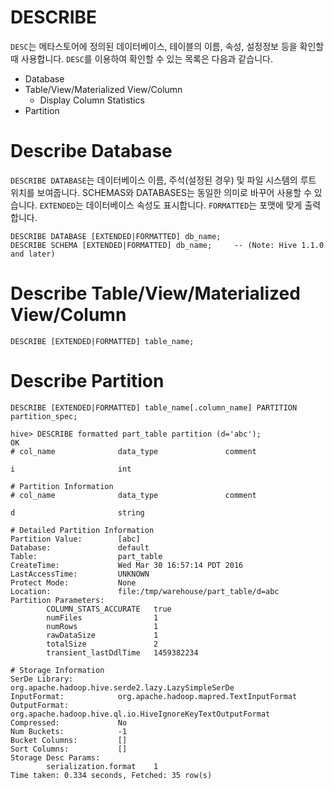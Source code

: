 # DESCRIBE

`DESC`는 메타스토어에 정의된 데이터베이스, 테이블의 이름, 속성, 설정정보 등을 확인할 때 사용합니다. `DESC`를 이용하여 확인할 수 있는 목록은 다음과 같습니다.

 - Database
 - Table/View/Materialized View/Column
    - Display Column Statistics
 - Partition

# Describe Database
`DESCRIBE DATABASE`는 데이터베이스 이름, 주석(설정된 경우) 및 파일 시스템의 루트 위치를 보여줍니다. SCHEMAS와 DATABASES는 동일한 의미로 바꾸어 사용할 수 있습니다. `EXTENDED`는 데이터베이스 속성도 표시합니다. `FORMATTED`는 포맷에 맞게 출력합니다.
```
DESCRIBE DATABASE [EXTENDED|FORMATTED] db_name;
DESCRIBE SCHEMA [EXTENDED|FORMATTED] db_name;     -- (Note: Hive 1.1.0 and later)
```

# Describe Table/View/Materialized View/Column
```
DESCRIBE [EXTENDED|FORMATTED] table_name;
```

# Describe Partition
```
DESCRIBE [EXTENDED|FORMATTED] table_name[.column_name] PARTITION partition_spec;

hive> DESCRIBE formatted part_table partition (d='abc');
OK
# col_name              data_type               comment            

i                       int                                        

# Partition Information         
# col_name              data_type               comment            

d                       string                                     

# Detailed Partition Information                
Partition Value:        [abc]                   
Database:               default                 
Table:                  part_table              
CreateTime:             Wed Mar 30 16:57:14 PDT 2016    
LastAccessTime:         UNKNOWN                 
Protect Mode:           None                    
Location:               file:/tmp/warehouse/part_table/d=abc    
Partition Parameters:           
        COLUMN_STATS_ACCURATE   true               
        numFiles                1                  
        numRows                 1                  
        rawDataSize             1                  
        totalSize               2                  
        transient_lastDdlTime   1459382234         

# Storage Information           
SerDe Library:          org.apache.hadoop.hive.serde2.lazy.LazySimpleSerDe      
InputFormat:            org.apache.hadoop.mapred.TextInputFormat        
OutputFormat:           org.apache.hadoop.hive.ql.io.HiveIgnoreKeyTextOutputFormat      
Compressed:             No                      
Num Buckets:            -1                      
Bucket Columns:         []                      
Sort Columns:           []                      
Storage Desc Params:            
        serialization.format    1                  
Time taken: 0.334 seconds, Fetched: 35 row(s)
```





